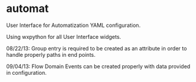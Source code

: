 automat
=======

User Interface for Automatization YAML configuration.

Using wxpython for all User Interface widgets.

08/22/13:   Group entry is required to be created as an attribute in order to
            handle properly paths in end points.
           
09/04/13:   Flow Domain Events can be created properly with data provided in
            configuration.
                       